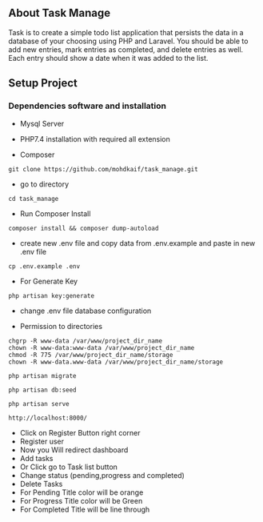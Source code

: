 


## About Task Manage

Task is to create a simple todo list application that persists the data in a database of your choosing using PHP and Laravel. You should be able to add new entries, mark entries as completed, and delete entries as well. Each entry should show a date when it was added to the list.


## Setup Project
### Dependencies software and installation


- Mysql Server

- PHP7.4 installation with required all extension

- Composer 

```
git clone https://github.com/mohdkaif/task_manage.git
```
- go to directory
```
cd task_manage
```
- Run Composer Install
```
composer install && composer dump-autoload
```
- create new .env file and copy data from .env.example and paste in new .env file

```
cp .env.example .env
```

- For Generate Key

```
php artisan key:generate
```
- change .env file database configuration

- Permission to directories
```
chgrp -R www-data /var/www/project_dir_name
chown -R www-data:www-data /var/www/project_dir_name
chmod -R 775 /var/www/project_dir_name/storage
chown -R www-data.www-data /var/www/project_dir_name/storage
```

```
php artisan migrate
```
```
php artisan db:seed
```
```
php artisan serve

```
```
http://localhost:8000/
```

- Click on Register Button right corner
- Register user
- Now you Will redirect dashboard
- Add tasks
- Or Click go to Task list button
- Change status (pending,progress and completed)
- Delete Tasks
- For Pending Title color will be orange
- For Progress Title color will be Green
- For Completed Title  will be line through

